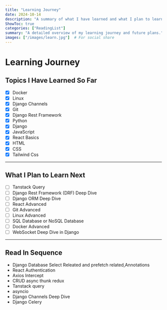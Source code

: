 ```yaml
---
title: "Learning Journey"
date: 2024-10-14
description: "A summary of what I have learned and what I plan to learn next."
ShowToc: true
categories: ["ReadingList"]
summary: "A detailed overview of my learning journey and future plans."
images: ["/images/learn.jpg"]  # For social share
---
```


# Learning Journey



## Topics I Have Learned So Far
- [x] Docker
- [x] Linux
- [x] Django Channels
- [x] Git
- [x] Django Rest Framework 
- [x] Python
- [x] Django
- [x] JavaScript
- [x] React Basics
- [x] HTML
- [x] CSS
- [x] Tailwind Css
---

## What I Plan to Learn Next
- [ ] Tanstack Query
- [ ] Django Rest Framework (DRF) Deep Dive
- [ ] Django ORM Deep Dive
- [ ] React Advanced
- [ ] Git Advanced
- [ ] Linux Advanced
- [ ] SQL Database or NoSQL Database
- [ ] Docker Advanced
- [ ] WebSocket Deep Dive in Django
---


## Read In Sequence
- Django Database Select Releated and prefetch related,Annotations
- React Authentication
- Axios Intercept
- CRUD async thunk redux
- Tanstack query
- asyncio
- Django Channels Deep Dive
- Django Celery 
